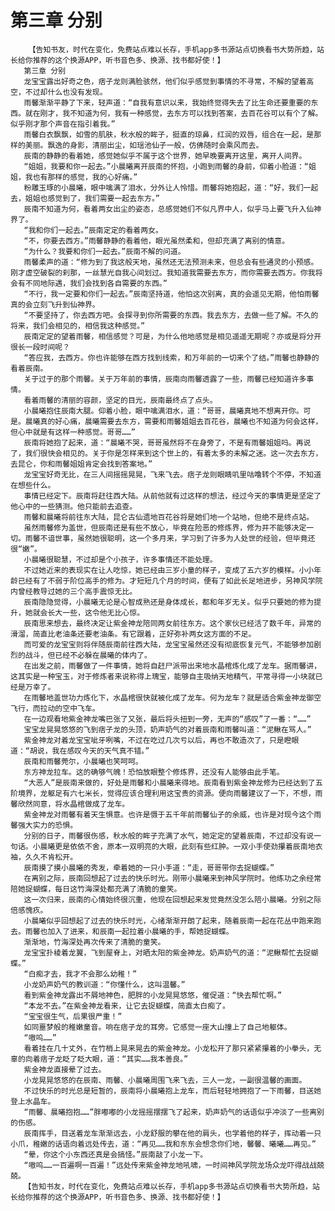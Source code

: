 # 第三章 分别
        【告知书友，时代在变化，免费站点难以长存，手机app多书源站点切换看书大势所趋，站长给你推荐的这个换源APP，听书音色多、换源、找书都好使！】
       第三章 分别
       龙宝宝露出好奇之色，痞子龙则满脸骇然，他们似乎感觉到事情的不寻常，不解的望着高空，不过却什么也没有发现。
       雨馨渐渐平静了下来，轻声道：“自我有意识以来，我始终觉得失去了比生命还要重要的东西。就在刚才，我不知道为何，我有一种感觉，去东方可以找到答案，去百花谷可以有个了解。似乎刚才那个声音在指引着我。”
       雨馨白衣飘飘，如雪的肌肤，秋水般的眸子，挺直的琼鼻，红润的双唇，组合在一起，是那样的美丽。飘逸的身影，清丽出尘，如瑶池仙子一般，仿佛随时会乘风而去。
       辰南的静静的看着她，感觉她似乎不属于这个世界，她早晚要离开这里，离开人间界。
       “姐姐，我要和你一起去。”小晨曦离开辰南的怀抱，小跑到雨馨的身前，仰着小脸道：“姐姐，我也有那样的感觉，我的心好痛。”
       粉雕玉琢的小晨曦，眼中噙满了泪水，分外让人怜惜。雨馨将她抱起，道：“好，我们一起去，姐姐也感觉到了，我们需要一起去东方。”
       辰南不知道为何，看着两女出尘的姿态，总感觉她们不似凡界中人，似乎马上要飞升入仙神界了。
       “我和你们一起去。”辰南定定的看着两女。
       “不，你要去西方。”雨馨静静的看着他，眼光虽然柔和，但却充满了离别的情意。
       “为什么？我要和你们一起去。”辰南不解的问道。
       雨馨柔声的道：“修为到了我这般天地，虽然还无法预测未来，但总会有些通灵的小预感。刚才虚空破裂的刹那，一丝慧光自我心间划过。我知道我需要去东方，而你需要去西方。你我将会有不同地际遇，我们会找到各自需要的东西。”
       “不行，我一定要和你们一起去。”辰南坚持道，他怕这次别离，真的会遥见无期，他怕雨馨真的会立刻飞升到仙神界。
       “不要坚持了，你去西方吧。会探寻到你所需要的东西。我去东方，去做一些了解。不久的将来，我们会相见的，相信我这种感觉。”
       辰南定定的望着雨馨，相信感觉？可是，为什么他地感觉是相见遥遥无期呢？亦或是将分开很长一段时间呢？
       “答应我，去西方。你也许能够在西方找到线索，和万年前的一切来个了结。”雨馨也静静的看着辰南。
       关于过于的那个雨馨。关于万年前的事情，辰南向雨馨透露了一些，雨馨已经知道许多事情。
       看着雨馨的清丽的容颜，坚定的目光，辰南最终点了点头。
       小晨曦抱住辰南大腿。仰着小脸，眼中噙满泪水，道：“哥哥，晨曦真地不想离开你。可是。晨曦真的好心痛，晨曦需要去东方，需要和雨馨姐姐去百花谷，晨曦也不知道为何会这样，但心中就是有这样一种感觉。哥哥……”
       辰南将她抱了起来，道：“晨曦不哭，哥哥虽然将不在身旁了，不是有雨馨姐姐吗。再说了，我们很快会相见的。关于你是怎样来到这个世上的，有着太多的未解之迷。这一次去东方，去昆仑，你和雨馨姐姐肯定会找到答案地。”
       龙宝宝好奇无比，在三人间摇摇晃晃，飞来飞去。痞子龙则眼睛叽里咕噜转个不停，不知道在想些什么。
       事情已经定下。辰南将赶往西大陆。从前他就有过这样的想法，经过今天的事情更是坚定了他心中的一些猜测。他只能前去追查。
       雨馨和晨曦将前往东大陆，昆仑古仙遗地百花谷将是她们地一个站地，但绝不是终点站。
       虽然雨馨修为盖世，但辰南还是有些不放心，毕竟在险恶的修炼界，修为并不能够决定一切。雨馨不谙世事，虽然她很聪明，这一个多月来，学习到了许多为人处世的经验，但毕竟还很“嫩”。
       小晨曦很聪慧，不过却是个小孩子，许多事情还不能处理。
       不过她近来的表现实在让人吃惊，她已经由三岁小童的样子，变成了五六岁的模样。小小年龄已经有了不弱于阶位高手的修为。才短短几个月的时间，便有了如此长足地进步，另神风学院内曾经教导过她的三个高手震惊无比。
       辰南隐隐觉得，小晨曦无论是心智成熟还是身体成长，都和年岁无关。似乎只要她的修为提升，她就会长大一些，这令他无比心惊。
       辰南思来想去，最终决定让紫金神龙陪同两女前往东方。这个家伙已经活了数千年，异常的滑溜，简直比老油条还要老油条。有它跟着，正好弥补两女这方面的不足。
       而可爱的龙宝宝则将伴随辰南前往西大陆，龙宝宝虽然还没有彻底恢复元气，不能够参加剧烈的战斗，但已经不必躲在晨曦的体内了。
       在出发之前，雨馨做了一件事情，她将自赶尸派带出来地水晶棺炼化成了龙车。据雨馨讲，这其实是一种宝玉，对于修炼者来说称得上瑰宝，能够自主吸纳天地精气，平常寻得一小块就已经是万幸了。
       在雨馨地盖世功力炼化下，水晶棺很快就被化成了龙车。何为龙车？就是适合紫金神龙御空飞行，而拉动的空中飞车。
       在一边观看地紫金神龙嘴巴张了又张，最后将头扭到一旁，无声的“感叹”了一番：“……”
       宝宝龙晃晃悠悠的飞到痞子龙的头顶，奶声奶气的对着辰南和雨馨叫道：“泥鳅在骂人。”
       紫金神龙对着龙宝宝呲牙咧嘴，不过在吃过几次亏以后，再也不敢造次了，只是瞪眼道：“胡说，我在感叹今天的天气真不错。”
       辰南和雨馨莞尔，小晨曦也笑呵呵。
       东方神龙拉车。这的确够气魄！恐怕放眼整个修炼界，还没有人能够由此手笔。
       “大恶人”是辰南来做的，好处是雨馨和小晨曦来得地。辰南看到紫金神龙修为已经达到了五阶境界，龙躯足有六七米长，觉得应该合理利用这宝贵的资源。便向雨馨建议了一下，不想，雨馨欣然同意，将水晶棺做成了龙车。
       紫金神龙对雨馨有着天生惧意。也许是慑于五千年前雨馨仙子的余威，也许是对现今这个雨馨强大实力的恐惧。
       分别的日子，雨馨很伤感，秋水般的眸子充满了水气，她定定的望着辰南，不过却没有说一句话。小晨曦更是依依不舍，原本一双明亮的大眼，此刻有些红肿。一双小手使劲攥着辰南地衣袖，久久不肯松开。
       辰南摸了摸小晨曦的秀发，牵着她的一只小手道：“走，哥哥带你去捉蝴蝶。”
       在离别之际，辰南回想起了过去的快乐时光。刚带小晨曦来到神风学院时。他练功之余经常陪她捉蝴蝶，每日这竹海深处都充满了清脆的童笑。
       这一次归来，辰南的心情始终很沉重，他现在回想起来发觉竟然没怎么陪小晨曦。分别之际倍感愧疚。
       小晨曦似乎回想起了过去的快乐时光，心绪渐渐开朗了起来，随着辰南一起在花丛中跑来跑去。雨馨也加入了进来，和辰南一起拉着小晨曦的手，帮她捉蝴蝶。
       渐渐地，竹海深处再次传来了清脆的童笑。
       龙宝宝扑棱着龙翼，飞到屋脊上，对晒太阳的紫金神龙。奶声奶气的道：“泥鳅帮忙去捉蝴蝶。”
       “白痴才去，我才不会那么幼稚！”
       小龙奶声奶气的教训道：“你懂什么，这叫温馨。”
       看到紫金神龙露出不屑地神色，肥胖的小龙晃晃悠悠，催促道：“快去帮忙啊。”
       “本龙不去。”在紫金神龙看来，让它去捉蝴蝶，简直太白痴了。
       “宝宝很生气，后果很严重！”
       如同噩梦般的稚嫩童音。响在痞子龙的耳旁。它感觉一座大山撞上了自己地躯体。
       “嗷呜……”
       看着挂在几十丈外，在竹梢上晃来晃去的紫金神龙。小龙松开了那只紧紧攥着的小拳头，无辜的向着痞子龙眨了眨大眼，道：“其实……我本善良。”
       紫金神龙直接晕了过去。
       小龙晃晃悠悠的在辰南、雨馨、小晨曦周围飞来飞去，三人一龙，一副很温馨的画面。
       不过快乐的时光总是短暂的，辰南将小晨曦抱上龙车，而后轻轻地拥抱了一下雨馨，目送她登上水晶车。
       “雨馨、晨曦抱抱……”胖嘟嘟的小龙摇摇摆摆飞了起来，奶声奶气的话语似乎冲淡了一些离别的伤感。
       辰南挥手，目送着龙车渐渐远去，小龙舒服的攀在他的肩头，也学着他的样子，挥动着一只小爪，稚嫩的话语向着远处传去，道：“再见……我和东东会想念你们地，馨馨、曦曦……再见。”
       “晕，你这个小东西还真是会搞怪。”辰南敲了小龙一下。
       “嗷呜……一百遍啊一百遍！”远处传来紫金神龙地吼啸，一时间神风学院龙场众龙吓得战战兢兢。
       【告知书友，时代在变化，免费站点难以长存，手机app多书源站点切换看书大势所趋，站长给你推荐的这个换源APP，听书音色多、换源、找书都好使！】